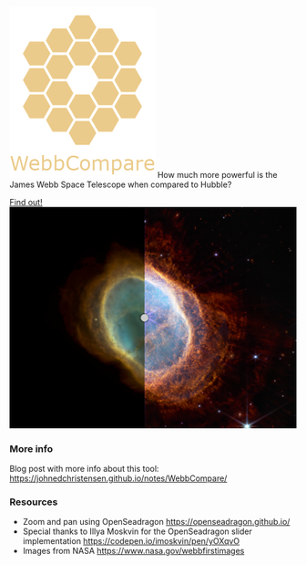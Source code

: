 ![](img/WebbCompareLogo.png)
How much more powerful is the James Webb Space Telescope when compared to Hubble?

[Find out!](https://johnedchristensen.github.io/WebbCompare)
![](img/Example.png)
### More info
Blog post with more info about this tool: https://johnedchristensen.github.io/notes/WebbCompare/
### Resources
- Zoom and pan using OpenSeadragon https://openseadragon.github.io/
- Special thanks to Illya Moskvin for the OpenSeadragon slider implementation https://codepen.io/imoskvin/pen/yOXqvO
- Images from NASA https://www.nasa.gov/webbfirstimages